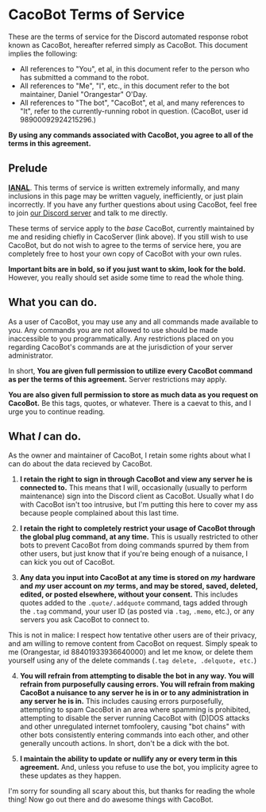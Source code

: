 # CacoBot Terms of Service

These are the terms of service for the Discord automated response robot known as CacoBot, hereafter referred simply as CacoBot. This document implies the following:

* All references to "You", et al, in this document refer to the person who has submitted a command to the robot.
* All references to "Me", "I", etc., in this document refer to the bot maintainer, Daniel "Orangestar" O'Day.
* All references to "The bot", "CacoBot", et al, and many references to "It", refer to the currently-running robot in question. (CacoBot, user id 98900092924215296.)

**By using any commands associated with CacoBot, you agree to all of the terms in this agreement.**

## Prelude

**[IANAL](https://en.wikipedia.org/wiki/IANAL "I am not a lawyer")**. This terms of service is written extremely informally, and many inclusions in this page may be written vaguely, inefficiently, or just plain incorrectly. If you have any further questions about using CacoBot, feel free to join [our Discord server](https://discord.gg/0iLJFytdVRBR1vgh) and talk to me directly.

These terms of service apply to the *base* CacoBot, currently maintained by me and residing chiefly in CacoServer (link above). If you still wish to use CacoBot, but do not wish to agree to the terms of service here, you are completely free to host your own copy of CacoBot with your own rules.

**Important bits are in bold, so if you just want to skim, look for the bold.** However, you really should set aside some time to read the whole thing.

## What you can do.

As a user of CacoBot, you may use any and all commands made available to you. Any commands you are not allowed to use should be made inaccessible to you programmatically. Any restrictions placed on you regarding CacoBot's commands are at the jurisdiction of your server administrator.

In short, **You are given full permission to utilize every CacoBot command as per the terms of this agreement.** Server restrictions may apply.

**You are also given full permission to store as much data as you request on CacoBot.** Be this tags, quotes, or whatever. There is a caevat to this, and I urge you to continue reading.

## What *I* can do.

As the owner and maintainer of CacoBot, I retain some rights about what I can do about the data recieved by CacoBot.

1. **I retain the right to sign in through CacoBot and view any server he is connected to.** This means that I will, occasionally (usually to perform maintenance) sign into the Discord client as CacoBot. Usually what I do with CacoBot isn't too intrusive, but I'm putting this here to cover my ass because people complained about this last time.

2. **I retain the right to completely restrict your usage of CacoBot through the global plug command, at any time.** This is usually restricted to other bots to prevent CacoBot from doing commands spurred by them from other users, but just know that if you're being enough of a nuisance, I can kick you out of CacoBot.

3. **Any data you input into CacoBot at any time is stored on** ***my*** **hardware and** ***my*** **user account on** ***my*** **terms, and may be stored, saved, deleted, edited, or posted elsewhere, without your consent.** This includes quotes added to the `.quote/.addquote` command, tags added through the `.tag` command, your user ID (as posted via `.tag`, `.memo`, etc.), or any servers you ask CacoBot to connect to.

This is not in malice: I respect how tentative other users are of their privacy, and am willing to remove content from CacoBot on request. Simply speak to me (Orangestar, id 88401933936640000) and let me know, or delete them yourself using any of the delete commands (`.tag delete, .delquote, etc.`)

4. **You will refrain from attempting to disable the bot in any way. You will refrain from purposefully causing errors. You will refrain from making CacoBot a nuisance to any server he is in or to any administration in any server he is in.** This includes causing errors purposefully, attempting to spam CacoBot in an area where spamming is prohibited, attempting to disable the server running CacoBot with (D)DOS attacks and other unregulated internet tomfoolery, causing "bot chains" with other bots consistently entering commands into each other, and other generally uncouth actions. In short, don't be a dick with the bot.

5. **I maintain the ability to update or nullify any or every term in this agreement.** And, unless you refuse to use the bot, you implicity agree to these updates as they happen.

I'm sorry for sounding all scary about this, but thanks for reading the whole thing! Now go out there and do awesome things with CacoBot.
